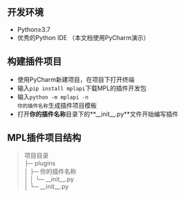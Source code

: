 ## 开发环境

- Python≥3.7
- 优秀的Python IDE （本文档使用PyCharm演示）



## 构建插件项目

- 使用PyCharm新建项目，在项目下打开终端
- 输入<code>pip install mplapi</code>下载MPL的插件开发包
- 输入<code>python -m mplapi -n 你的插件名称</code>生成插件项目模板
- 打开**你的插件名称**目录下的**\_\_init\_\_.py**文件开始编写插件

## MPL插件项目结构

> 项目目录         
> ├─ plugins            
> │  ├─ 你的插件名称        
> │  │  └─ \_\_init_\_\.py  
> │  └─ \_\_init\_\_.py     